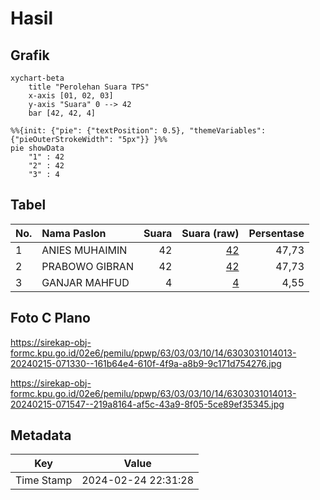 # Hasil

## Grafik

```mermaid
xychart-beta
    title "Perolehan Suara TPS"
    x-axis [01, 02, 03]
    y-axis "Suara" 0 --> 42
    bar [42, 42, 4]
```

```mermaid
%%{init: {"pie": {"textPosition": 0.5}, "themeVariables": {"pieOuterStrokeWidth": "5px"}} }%%
pie showData
    "1" : 42
    "2" : 42
    "3" : 4
```

## Tabel

| No. | Nama Paslon    | Suara | Suara (raw) | Persentase |
|:--- |:-------------- | -----:| -----------:| ----------:|
| 1   | ANIES MUHAIMIN | 42    | [42][p-1]   | 47,73      |
| 2   | PRABOWO GIBRAN | 42    | [42][p-2]   | 47,73      |
| 3   | GANJAR MAHFUD  | 4     | [4][p-3]    | 4,55       |


[p-1]: https://github.com/gigit-pemilu/pemilu-2024-63-kalimantan-selatan/blob/main/pilpres/hitung-suara/sub/63-kalimantan-selatan/sub/03-banjar/sub/03-gambut/sub/1014-gambut-barat/sub/013-tps/sub/paslon-1.txt
[p-2]: https://github.com/gigit-pemilu/pemilu-2024-63-kalimantan-selatan/blob/main/pilpres/hitung-suara/sub/63-kalimantan-selatan/sub/03-banjar/sub/03-gambut/sub/1014-gambut-barat/sub/013-tps/sub/paslon-2.txt
[p-3]: https://github.com/gigit-pemilu/pemilu-2024-63-kalimantan-selatan/blob/main/pilpres/hitung-suara/sub/63-kalimantan-selatan/sub/03-banjar/sub/03-gambut/sub/1014-gambut-barat/sub/013-tps/sub/paslon-3.txt

## Foto C Plano

https://sirekap-obj-formc.kpu.go.id/02e6/pemilu/ppwp/63/03/03/10/14/6303031014013-20240215-071330--161b64e4-610f-4f9a-a8b9-9c171d754276.jpg

https://sirekap-obj-formc.kpu.go.id/02e6/pemilu/ppwp/63/03/03/10/14/6303031014013-20240215-071547--219a8164-af5c-43a9-8f05-5ce89ef35345.jpg


## Metadata

| Key        | Value               |
| ---------- | ------------------- |
| Time Stamp | 2024-02-24 22:31:28 |



